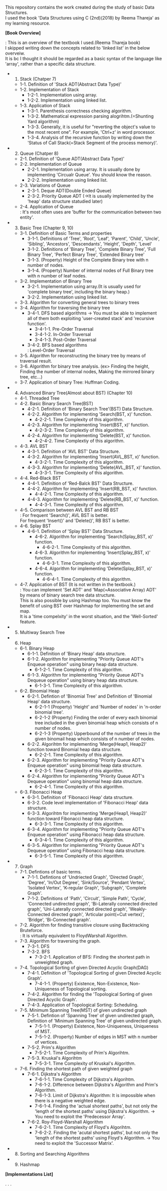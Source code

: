 This repository contains the work created during the study of basic Data Structures.<br />
I used the book 'Data Structures using C (2nd)(2018) by Reema Thareja' as my learning resource.


**[Book Overview]**

: This is an overview of the textbook I used.(Reema Thareja book)<br />
I skipped writing down the concepts related to 'linked list' in the below overveiw.<br />
It is bc I thought it should be regarded as a basic syntax of the language like 'array', rather than a specific data structure.<br />

- 1. Stack (Chatper 7)<br />
  - 1-1. Definition of 'Stack ADT(Abstract Data Type)'<br />
  - 1-2. Implementation of Stack<br />
    - 1-2-1. Implementation using array.<br />
	- 1-2-2. Implementation using linked list.<br />
  - 1-3. Application of Stack<br />
    - 1-3-1. Parenthesis correctness checking algorithm.<br />
	- 1-3-2. Mathematical expression parsing alogrihtm.(=Shunting Yard algorithm)<br />
	- 1-3-3. Generally, it is useful for "reverting the object's value to the most recent one". For example, 'Ctrl+z' in word processor. <br />
    - 1-3-4. Analysis of the recursive function by writing down the 'Status of Call Stack(=Stack Segment of the process memory)'.<br />


- 2. Queue (Chatper 8)<br />
  - 2-1. Definition of 'Queue ADT(Abstract Data Type)'<br />
  - 2-2. Implementation of Queue<br />
    - 2-2-1. Implementation using array. It is usually done by implementing 'Circualr Queue'. You should know the reason.<br />
	- 2-2-2. Implementation using linked list.<br />
  - 2-3. Variations of Queue<br />
    - 2-3-1. Deque ADT(Double Ended Queue)<br />
	- 2-3-2. Priority Queue ADT (->It is usually implemented by the 'heap' data structure statudied later)<br />
  - 2-4. Application of Queue<br />
    : It's most often uses are 'buffer for the communication between two entity'.<br />


- 3. Basic Tree (Chapter 9, 10)<br />
  - 3-1. Definition of Basic Terms and properties<br />
    - 3-1-1. Definitions of 'Tree', 'Root', 'Leaf', 'Parent', 'Child', 'Uncle', 'Sibling', 'Ancestors', 'Descendants', 'Height', 'Depth', 'Level'<br />
    - 3-1-2. Definitions of 'Binary Tree', 'Complete Binary Tree', 'Full Binary Tree', 'Perfect Binary Tree', 'Extended Binary tree'<br />
    - 3-1-3. (Property) Height of the Complete Binary tree with n number of nodes.<br />
    - 3-1-4. (Property) Number of internal nodes of Full Binary tree with n number of leaf nodes.<br />
  - 3-2. Implementation of Binary Tree<br />
    - 3-2-1. Implementation using array.(It is usually used for 'complete binary tree', including the binary heap.)<br />
    - 3-2-2. Implementation using linked list.<br />
  - 3-3. Algorithm for converting general trees to binary trees<br />
  - 3-4. Algorithm for traversing the binary tree<br />
    - 3-4-1. DFS based algorithms -> You must be able to implement all of them both exploiting 'user-created stack' and 'recursive function'.<br />
      - 3-4-1-1. Pre-Order Traversal<br />
      - 3-4-1-2. In-Order Traversal<br />
      - 3-4-1-3. Post-Order Traversal<br />
    - 3-4-2. BFS based algorithms<br />
	  : Level-Order Traversal<br />
  - 3-5. Algorithm for reconstructing the binary tree by means of traversal result.<br />
  - 3-6. Algorithm for binary tree analysis. (ex> Finding the height, Finding the number of internal nodes, Making the mirrored binary tree, etc...)<br />
  - 3-7. Application of binary Tree: Huffman Coding.<br />


- 4. Advanced Binary Tree(Almost about BST) (Chapter 10)<br />
  - 4-1. Threaded Tree<br />
  - 4-2. Basic Binary Search Tree(BST)<br />
    - 4-2-1. Definition of 'Binary Search Tree'(BST) Data Structure.<br />
    - 4-2-2. Algorithm for implementing 'Search(BST, x)' function.<br />
      - 4-2-2-1. Time Complexity of this algorithm.<br />
    - 4-2-3. Algorithm for implementing 'Insert(BST, x)' function.<br />
      - 4-2-3-2. Time Complextiy of this algorithm.<br />
    - 4-2-4. Algorithm for implementing 'Delete(BST, x)' function.<br />
      - 4-2-4-2. Time Complextiy of this algorithm.<br />
  - 4-3. AVL BST<br />
    - 4-3-1. Definition of 'AVL BST' Data Structure.<br />
    - 4-3-2. Algorithm for implementing 'Insert(AVL_BST, x)' function.<br />
      - 4-3-2-1. Time Complexity of this algorithm.<br />
    - 4-3-3. Algorithm for implementing 'Delete(AVL_BST, x)' function.<br />
      - 4-3-3-1. Time Complexity of this algorithm.<br />
  - 4-4. Red-Black BST<br />
    - 4-4-1. Definition of 'Red-Balck BST' Data Structure.<br />
    - 4-4-2. Algorithm for implementing 'Insert(RB_BST, x)' function.<br />
      - 4-4-2-1. Time Complexity of this algorithm.<br />
    - 4-4-3. Algorithm for implementing 'Delete(RB_BST, x)' function.<br />
      - 4-4-3-1. Time Complexity of this algorithm.<br />
  - 4-5. Comparison between AVL BST and RB BST<br />
    : For frequent 'Search()', AVL BST is better.<br />
      For frequent 'Insert()' and 'Delete()', RB BST is better.<br />
  - 4-6. Splay BST<br />
    - 4-6-1. Definition of 'Splay BST' Data Structure.<br />
      - 4-6-2. Algorithm for implementing 'Search(Splay_BST, x)' function.<br />
        - 4-6-2-1. Time Complexity of this algorithm.<br />
      - 4-6-3. Algorithm for implementing 'Insert(Splay_BST, x)' function.<br />
        - 4-6-3-1. Time Complexity of this algorithm.<br />
      - 4-6-4. Algorithm for implementing 'Delete(Splay_BST, x)' function.<br />
        - 4-6-4-1. Time Complexity of this algorithm.<br />
  - 4-7. Application of BST (It is not written in the textbook.)<br />
      : You can implement 'Set ADT' and 'Map(=Associative Array) ADT' by means of binary search tree data structure.<br />
	This is also possible by using Hashmap too. You must know the benefit of using BST over Hashmap for implementing the set and map.<br />
	It is a 'time compelxity' in the worst situation, and the 'Well-Sorted' feature.<br />


- 5. Multiway Search Tree<br />


- 6. Heap<br />
  - 6-1. Binary Heap<br />
    - 6-1-1. Definition of 'Binary Heap' data structure.<br />
    - 6-1-2. Algorithm for implementing "Priority Queue ADT's Enqueue operation" using binary heap data structure.<br />
      - 6-1-2-1. Time Complexity of this algorithm.<br />
    - 6-1-3. Algorithm for implementing "Priority Queue ADT's Dequeue operation" using binary heap data structure.<br />
      - 6-1-3-1. Time Complexity of this algorithm.<br />
  - 6-2. Binomial Heap<br />
    - 6-2-1. Defintion of 'Binomial Tree' and Definition of 'Binomial Heap' data structure.<br />
      - 6-2-1-1 (Property) 'Height' and 'Number of nodes' in 'n-order binomial tree'.<br />
      - 6-2-1-2 (Property) Finding the order of every each binomial tree included in the given binomial heap which consists of n number of nodes.<br />
      - 6-2-1-3 (Property) Upperbound of the number of trees in the given binomail heap which consists of n number of nodes.<br />
    - 6-2-2. Algorihtm for implementing 'Merge(Heap1, Heap2)' function toward Binomial heap data structure.<br />
      - 6-2-2-1. Time Complexity of this algorithm.<br />
    - 6-2-3. Algorithm for implementing "Priority Queue ADT's Enqueue operation" using binomial heap data structure.<br />
      - 6-2-3-1. Time Complexity of this algorithm.<br />
    - 6-2-4. Algorithm for implementing "Priority Queue ADT's Dequeue operation" using binomial heap data structure.<br />
      - 6-2-4-1. Time Complexity of this algorithm.<br />
  - 6-3. Fibonacci Heap<br />
    - 6-3-1. Definition of 'Fibonacci Heap' data structure.<br />
    - 6-3-2. Code level implementation of 'Fibonacci Heap' data structure.<br />
    - 6-3-3. Algorihtm for implementing 'Merge(Heap1, Heap2)' function toward Fibonacci heap data structure.<br />
      - 6-3-3-1. Time Complexity of this algorithm.<br />
    - 6-3-4. Algorithm for implementing "Priority Queue ADT's Enqueue operation" using Fibonacci heap data structure.<br />
      - 6-3-4-1. Time Complexity of this algorithm.<br />
    - 6-3-5. Algorithm for implementing "Priority Queue ADT's Dequeue operation" using Fibonacci heap data structure.<br />
      - 6-3-5-1. Time Complexity of this algorithm.<br />


- 7. Graph<br />
  - 7-1. Defintions of basic terms.<br />
    - 7-1-1. Defintions of 'Undriected Graph', 'Directed Graph', 'Degree', 'In/Out Degree', 'Sink/Source', 'Pendant Vertex', 'Isolated Vertex', 'K-regular Graph', 'Subgraph', 'Complete Graph'.<br />
    - 7-1-2. Definitions of 'Path', 'Circuit', 'Simple Path', 'Cycle', 'Connected undirected graph', 'Bi-Laterally connected directed graph', 'Uni-Laterally connected directed graph', 'Weakly-Connected directed graph', 'Articular point(=Cut vertex)', 'Bridge', 'Bi-Connected graph'.<br />
  - 7-2. Algorithm for finding transitive closure using Backtracking Bruteforce.<br />
    : It is virtually equivalent to FloydWarshall Algorithm.<br />
  - 7-3. Algorithm for traversing the graph.<br />
    - 7-3-1. DFS<br />
    - 7-3-2. BFS<br />
      - 7-3-2-1. Application of BFS: Finding the shortest path in unweighted graph.<br />
  - 7-4. Topological Sorting of given Directed Acyclic Graph(DAG)<br />
    - 7-4-1. Definition of 'Topological Sorting of given Directed Acyclic Graph'.<br />
      - 7-4-1-1. (Property) Existence, Non-Existence, Non-Uniqueness of Topological sorting.<br />
    - 7-4-2. Algorithm for finding the 'Topological Sorting of given Directed Acyclic Graph'.<br />
    - 7-4-3. Application of Topological Sorting: Scheduling.<br />
  - 7-5. Minimum Spanning Tree(MST) of given undirected graph<br />
    - 7-5-1. Defintion of 'Spanning Tree' of given undirected graph, Definition of 'Minimum Spanning Tree' of given undirected graph.<br />
      - 7-5-1-1. (Property) Existence, Non-Uniqueness, Uniqueness of MST.<br />
      - 7-5-1-2. (Property) Number of edges in MST with n number of vertices.<br />
    - 7-5-2. Prim's Algorithm<br />
      - 7-5-2-1. Time Complexity of Prim's Algorihtm.<br />
    - 7-5-3. Kruskal's Algorihtm<br />
      - 7-5-3-1. Time Complexity of Kruskal's Algorithm.<br />
  - 7-6. Finding the shortest path of given weighted graph<br />
    - 7-6-1. Dijkstra's Algorithm<br />
      - 7-6-1-1. Time Complexity of Dijkstra's Algorihtm.<br />
      - 7-6-1-2. Difference between Dijkstra's Algorithm and Prim's Algorithm.<br />
      - 7-6-1-3. Limit of Dijkstra's Algorithm: It is impossible when there is a negative weighted edge.<br />
      - 7-6-1-4. Finding the 'actual shortest paths', but not only the 'length of the shortest paths' using Dijkstra's Algorithm. -> You need to exploit the 'Predecessor Array'.<br />
    - 7-6-2. Roy-Floyd-Warshall Algorithm<br />
      - 7-6-2-1. Time Complexity of Floyd's Algorihtm.<br />
      - 7-6-2-2. Finding the 'acutal shortest paths', but not only the 'length of the shortest paths' using Floyd's Algorithm. -> You need to exploit the 'Successor Matrix'.<br />


- 8. Sorting and Searching Algorithms<br />


- 9. Hashmap<br />


**[Implementations List]**

.
.
.

